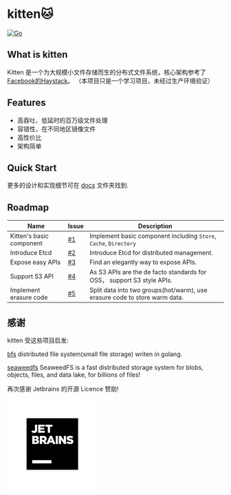 # kitten🐱

[![Go](https://github.com/JackLeeHal/kitten/actions/workflows/go.yml/badge.svg)](https://github.com/JackLeeHal/kitten/actions/workflows/go.yml)

## What is kitten
Kitten 是一个为大规模小文件存储而生的分布式文件系统，核心架构参考了[Facebook的Haystack](https://www.usenix.org/legacy/event/osdi10/tech/full_papers/Beaver.pdf)。 （本项目只是一个学习项目，未经过生产环境验证）

## Features

* 高吞吐、低延时的百万级文件处理
* 容错性，在不同地区镜像文件
* 高性价比
* 架构简单

## Quick Start

更多的设计和实现细节可在 [docs](https://github.com/JackLeeHal/kitten/docs) 文件夹找到.

## Roadmap
| Name                     | Issue                                               | Description                                                                |
|--------------------------|-----------------------------------------------------|----------------------------------------------------------------------------|
| Kitten's basic component | [#1](https://github.com/JackLeeHal/kitten/issues/1) | Implement basic component including `Store`, `Cache`, `Directory`          |
| Introduce Etcd           | [#2](https://github.com/JackLeeHal/kitten/issues/2) | Introduce Etcd for distributed management.                                 |
| Expose easy APIs         | [#3](https://github.com/JackLeeHal/kitten/issues/3) | Find an elegantly way to expose APIs.                                      |
| Support S3 API           | [#4](https://github.com/JackLeeHal/kitten/issues/4) | As S3 APIs are the de facto standards for OSS， support S3 style APIs.      |
| Implement erasure code   | [#5](https://github.com/JackLeeHal/kitten/issues/5) | Split data into two groups(hot/warm), use erasure code to store warm data. |

## 感谢

kitten 受这些项目启发:

[bfs](https://github.com/Terry-Mao/bfs) distributed file system(small file storage) writen in golang.

[seaweedfs](https://github.com/chrislusf/seaweedfs) SeaweedFS is a fast distributed storage system for blobs, objects, files, and data lake, for billions of files!

再次感谢 Jetbrains 的开源 Licence 赞助!

![](/docs/jb_square.svg) 